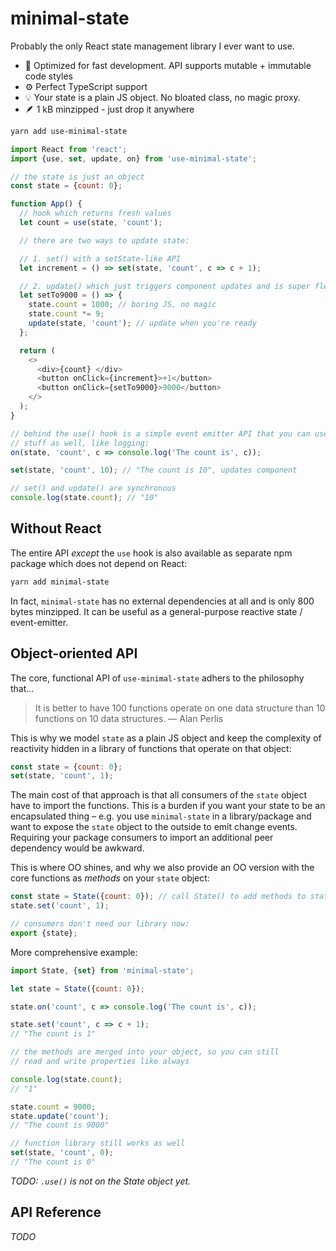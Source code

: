 # minimal-state

Probably the only React state management library I ever want to use.

- 🚀 Optimized for fast development. API supports mutable + immutable code styles
- ⚙️ Perfect TypeScript support
- 💡 Your state is a plain JS object. No bloated class, no magic proxy.
- 🪶 1 kB minzipped - just drop it anywhere

```sh
yarn add use-minimal-state
```

```js
import React from 'react';
import {use, set, update, on} from 'use-minimal-state';

// the state is just an object
const state = {count: 0};

function App() {
  // hook which returns fresh values
  let count = use(state, 'count');

  // there are two ways to update state:

  // 1. set() with a setState-like API
  let increment = () => set(state, 'count', c => c + 1);

  // 2. update() which just triggers component updates and is super flexible
  let setTo9000 = () => {
    state.count = 1000; // boring JS, no magic
    state.count *= 9;
    update(state, 'count'); // update when you're ready
  };

  return (
    <>
      <div>{count} </div>
      <button onClick={increment}>+1</button>
      <button onClick={setTo9000}>9000</button>
    </>
  );
}

// behind the use() hook is a simple event emitter API that you can use for other
// stuff as well, like logging:
on(state, 'count', c => console.log('The count is', c));

set(state, 'count', 10); // "The count is 10", updates component

// set() and update() are synchronous
console.log(state.count); // "10"
```

## Without React

The entire API _except_ the `use` hook is also available as separate npm package which does not depend on React:

```sh
yarn add minimal-state
```

In fact, `minimal-state` has no external dependencies at all and is only 800 bytes minzipped. It can be useful as a general-purpose reactive state / event-emitter.

## Object-oriented API

The core, functional API of `use-minimal-state` adhers to the philosophy that...

> It is better to have 100 functions operate on one data structure than 10 functions on 10 data structures. — Alan Perlis

This is why we model `state` as a plain JS object and keep the complexity of reactivity hidden in a library of functions that operate on that object:

```js
const state = {count: 0};
set(state, 'count', 1);
```

The main cost of that approach is that all consumers of the `state` object have to import the functions. This is a burden if you want your state to be an encapsulated thing – e.g. you use `minimal-state` in a library/package and want to expose the `state` object to the outside to emit change events. Requiring your package consumers to import an additional peer dependency would be awkward.

This is where OO shines, and why we also provide an OO version with the core functions as _methods_ on your `state` object:

```js
const state = State({count: 0}); // call State() to add methods to state
state.set('count', 1);

// consumers don't need our library now:
export {state};
```

More comprehensive example:

```js
import State, {set} from 'minimal-state';

let state = State({count: 0});

state.on('count', c => console.log('The count is', c));

state.set('count', c => c + 1);
// "The count is 1"

// the methods are merged into your object, so you can still
// read and write properties like always

console.log(state.count);
// "1"

state.count = 9000;
state.update('count');
// "The count is 9000"

// function library still works as well
set(state, 'count', 0);
// "The count is 0"
```

_TODO: `.use()` is not on the State object yet._

## API Reference

_TODO_
